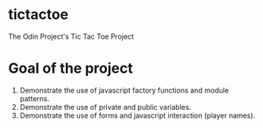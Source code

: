 # tictactoe
The Odin Project's Tic Tac Toe Project

# Goal of the project
1. Demonstrate the use of javascript factory functions and module patterns.
2. Demonstrate the use of private and public variables.
3. Demonstrate the use of forms and javascript interaction (player names).
